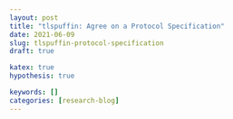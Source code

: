 ```yaml
---
layout: post
title: "tlspuffin: Agree on a Protocol Specification"
date: 2021-06-09
slug: tlspuffin-protocol-specification
draft: true

katex: true
hypothesis: true

keywords: []
categories: [research-blog]
---
```



<!--

Mandatory extensions/cipher suits according to 1.3 RFC: https://www.davidwong.fr/tls13/#section-9

Creating fake extensions should be fine according to RFC: https://hypothes.is/a/drLnJMHfEeu2Z6dOVengvQ

https://github.com/ctz/rustls/blob/main/README.md

In Scope (rustls):

* TLS1.2 and TLS1.3.
* ECDSA, Ed25519 or RSA server authentication by clients.
* ECDSA, Ed25519 or RSA server authentication by servers.
* Forward secrecy using ECDHE; with curve25519, nistp256 or nistp384 curves.
* AES128-GCM and AES256-GCM bulk encryption, with safe nonces.
* ChaCha20-Poly1305 bulk encryption ([RFC7905](https://tools.ietf.org/html/rfc7905)).
* ALPN support.
* SNI support.
* Tunable fragment size to make TLS messages match size of underlying transport.
* Optional use of vectored IO to minimise system calls.
* TLS1.2 session resumption.
* TLS1.2 resumption via tickets ([RFC5077](https://tools.ietf.org/html/rfc5077)).
* TLS1.3 resumption via tickets or session storage.
* TLS1.3 0-RTT data for clients.
* Client authentication by clients.
* Client authentication by servers.
* Extended master secret support ([RFC7627](https://tools.ietf.org/html/rfc7627)).
* Exporters ([RFC5705](https://tools.ietf.org/html/rfc5705)).
* OCSP stapling by servers.
* SCT stapling by servers.
* SCT verification by clients.


Not in Scope (rustls):

* PSK support.
* OCSP verification by clients.
* Certificate pinning.

None Features (rustls):

* SSL1, SSL2, SSL3, TLS1 or TLS1.1.
* RC4.
* DES or triple DES.
* EXPORT ciphersuites.
* MAC-then-encrypt ciphersuites.
* Ciphersuites without forward secrecy.
* ~~Renegotiation.~~
* Kerberos.
* Compression.
* Discrete-log Diffie-Hellman.
* Automatic protocol version downgrade.
* AES-GCM with unsafe nonces.

Interesting:

* TLS1.2 session resumption.
* TLS1.2 resumption via tickets (RFC5077).
* TLS1.3 resumption via tickets or session storage.
* Fuzzing of OpenSSL Options
-->
